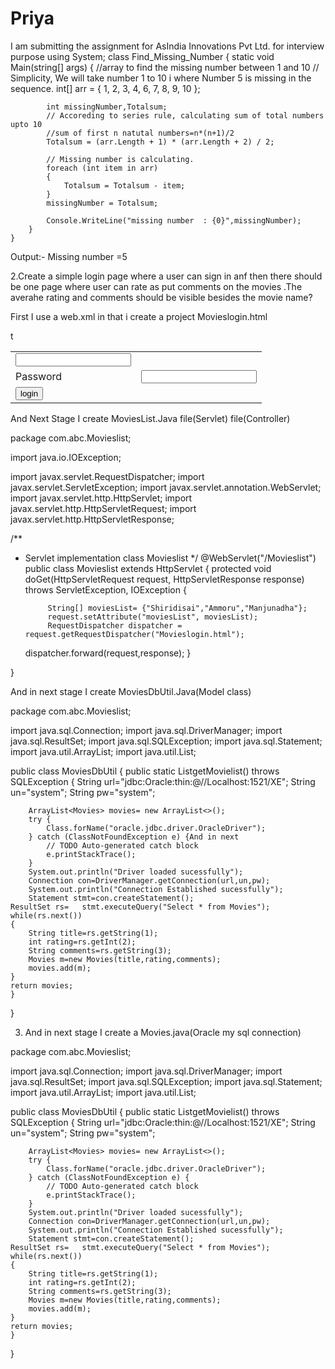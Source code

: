 # Priya
I am submitting the assignment for AsIndia  Innovations Pvt Ltd. for interview purpose
using System;
class Find_Missing_Number
    {
        static void Main(string[] args)
        {
            //array to find the missing number between 1 and 10
            // Simplicity, We will take number 1 to 10 i where Number 5 is missing in the sequence.
            int[] arr = { 1, 2, 3, 4, 6, 7, 8, 9, 10 };

            int missingNumber,Totalsum;
            // Accoreding to series rule, calculating sum of total numbers upto 10
            //sum of first n natutal numbers=n*(n+1)/2
            Totalsum = (arr.Length + 1) * (arr.Length + 2) / 2;

            // Missing number is calculating.
            foreach (int item in arr)
            {
                Totalsum = Totalsum - item;
            }
            missingNumber = Totalsum;

            Console.WriteLine("missing number  : {0}",missingNumber);
        }
    }

Output:-
Missing number =5


2.Create a simple login page where a user can sign in anf then there should be one page where user can rate as put comments on the movies .The averahe rating and comments should be visible besides the movie name?


First I use a web.xml in that i create a project Movieslogin.html
<!DOCTYPE html>
<html>
<head>
<meta charset="ISO-8859-1">
<title>Insert title here</title>
</head>
<body>
<table>t
<tr>
<td><input type="text" name="Username"/></td>
</tr>
<tr>
<td>Password</td>
<td><input type="text" name="Password"/></td>
</tr>
<tr>
<td><input type="Submit" name="submit" value="login"/></td>
</tr>
</table>
</body>
</html>
And Next Stage I create MoviesList.Java file(Servlet) file(Controller)

package com.abc.Movieslist;

import java.io.IOException;

import javax.servlet.RequestDispatcher;
import javax.servlet.ServletException;
import javax.servlet.annotation.WebServlet;
import javax.servlet.http.HttpServlet;
import javax.servlet.http.HttpServletRequest;
import javax.servlet.http.HttpServletResponse;

/**
 * Servlet implementation class Movieslist
 */
@WebServlet("/Movieslist")
public class Movieslist extends HttpServlet {
		protected void doGet(HttpServletRequest request, HttpServletResponse response) throws ServletException, IOException {

			String[] moviesList= {"Shiridisai","Ammoru","Manjunadha"};
			request.setAttribute("moviesList", moviesList);
			RequestDispatcher dispatcher = request.getRequestDispatcher("Movieslogin.html");
	dispatcher.forward(request,response);
		}

}

And in next stage I create MoviesDbUtil.Java(Model class)


package com.abc.Movieslist;

import java.sql.Connection;
import java.sql.DriverManager;
import java.sql.ResultSet;
import java.sql.SQLException;
import java.sql.Statement;
import java.util.ArrayList;
import java.util.List;

public class MoviesDbUtil {
	public static List<Movies>getMovielist() throws SQLException
	{
		String url="jdbc:Oracle:thin:@//Localhost:1521/XE";
		String un="system";
		String pw="system";
		
		ArrayList<Movies> movies= new ArrayList<>();
		try {
			Class.forName("oracle.jdbc.driver.OracleDriver");
		} catch (ClassNotFoundException e) {And in next 
			// TODO Auto-generated catch block
			e.printStackTrace();
		}
		System.out.println("Driver loaded sucessfully");
		Connection con=DriverManager.getConnection(url,un,pw);
		System.out.println("Connection Established sucessfully");
		Statement stmt=con.createStatement();
	ResultSet rs=	stmt.executeQuery("Select * from Movies");
	while(rs.next())
	{
		String title=rs.getString(1);
		int rating=rs.getInt(2);
		String comments=rs.getString(3);
		Movies m=new Movies(title,rating,comments);
	    movies.add(m);	
	}
	return movies;
	}
	

}

3. And in next stage I create a Movies.java(Oracle my sql connection)


package com.abc.Movieslist;

import java.sql.Connection;
import java.sql.DriverManager;
import java.sql.ResultSet;
import java.sql.SQLException;
import java.sql.Statement;
import java.util.ArrayList;
import java.util.List;

public class MoviesDbUtil {
	public static List<Movies>getMovielist() throws SQLException
	{
		String url="jdbc:Oracle:thin:@//Localhost:1521/XE";
		String un="system";
		String pw="system";
		
		ArrayList<Movies> movies= new ArrayList<>();
		try {
			Class.forName("oracle.jdbc.driver.OracleDriver");
		} catch (ClassNotFoundException e) {
			// TODO Auto-generated catch block
			e.printStackTrace();
		}
		System.out.println("Driver loaded sucessfully");
		Connection con=DriverManager.getConnection(url,un,pw);
		System.out.println("Connection Established sucessfully");
		Statement stmt=con.createStatement();
	ResultSet rs=	stmt.executeQuery("Select * from Movies");
	while(rs.next())
	{
		String title=rs.getString(1);
		int rating=rs.getInt(2);
		String comments=rs.getString(3);
		Movies m=new Movies(title,rating,comments);
	    movies.add(m);	
	}
	return movies;
	}
	

}
